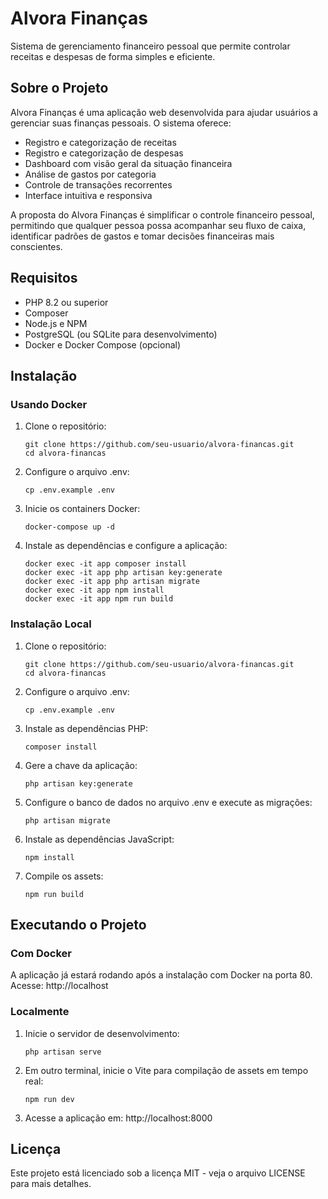 # Alvora Finanças

Sistema de gerenciamento financeiro pessoal que permite controlar receitas e despesas de forma simples e eficiente.

## Sobre o Projeto

Alvora Finanças é uma aplicação web desenvolvida para ajudar usuários a gerenciar suas finanças pessoais. O sistema oferece:

- Registro e categorização de receitas
- Registro e categorização de despesas
- Dashboard com visão geral da situação financeira
- Análise de gastos por categoria
- Controle de transações recorrentes
- Interface intuitiva e responsiva

A proposta do Alvora Finanças é simplificar o controle financeiro pessoal, permitindo que qualquer pessoa possa acompanhar seu fluxo de caixa, identificar padrões de gastos e tomar decisões financeiras mais conscientes.

## Requisitos

- PHP 8.2 ou superior
- Composer
- Node.js e NPM
- PostgreSQL (ou SQLite para desenvolvimento)
- Docker e Docker Compose (opcional)

## Instalação

### Usando Docker

1. Clone o repositório:
   ```
   git clone https://github.com/seu-usuario/alvora-financas.git
   cd alvora-financas
   ```

2. Configure o arquivo .env:
   ```
   cp .env.example .env
   ```

3. Inicie os containers Docker:
   ```
   docker-compose up -d
   ```

4. Instale as dependências e configure a aplicação:
   ```
   docker exec -it app composer install
   docker exec -it app php artisan key:generate
   docker exec -it app php artisan migrate
   docker exec -it app npm install
   docker exec -it app npm run build
   ```

### Instalação Local

1. Clone o repositório:
   ```
   git clone https://github.com/seu-usuario/alvora-financas.git
   cd alvora-financas
   ```

2. Configure o arquivo .env:
   ```
   cp .env.example .env
   ```

3. Instale as dependências PHP:
   ```
   composer install
   ```

4. Gere a chave da aplicação:
   ```
   php artisan key:generate
   ```

5. Configure o banco de dados no arquivo .env e execute as migrações:
   ```
   php artisan migrate
   ```

6. Instale as dependências JavaScript:
   ```
   npm install
   ```

7. Compile os assets:
   ```
   npm run build
   ```

## Executando o Projeto

### Com Docker

A aplicação já estará rodando após a instalação com Docker na porta 80.
Acesse: http://localhost

### Localmente

1. Inicie o servidor de desenvolvimento:
   ```
   php artisan serve
   ```

2. Em outro terminal, inicie o Vite para compilação de assets em tempo real:
   ```
   npm run dev
   ```

3. Acesse a aplicação em: http://localhost:8000

## Licença

Este projeto está licenciado sob a licença MIT - veja o arquivo LICENSE para mais detalhes.